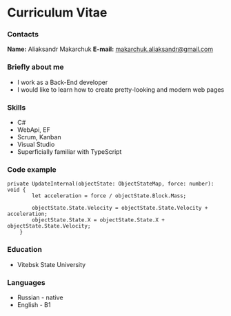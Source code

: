 # Curriculum Vitae
### Contacts
**Name:** Aliaksandr Makarchuk
**E-mail:** makarchuk.aliaksandr@gmail.com
### Briefly about me
- I work as a Back-End developer
- I would like to learn how to create pretty-looking and modern web pages
### Skills
- C#
- WebApi, EF
- Scrum, Kanban
- Visual Studio
- Superficially familiar with TypeScript
### Code example
```
private UpdateInternal(objectState: ObjectStateMap, force: number): void {
        let acceleration = force / objectState.Block.Mass;
        
        objectState.State.Velocity = objectState.State.Velocity + acceleration;
        objectState.State.X = objectState.State.X + objectState.State.Velocity;
    }
```
### Education
- Vitebsk State University
### Languages
- Russian - native
- English - B1